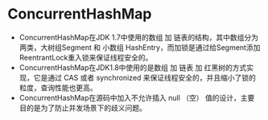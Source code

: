 # ConcurrentHashMap

 - ConcurrentHashMap在JDK 1.7中使用的数组 加 链表的结构，其中数组分为两类，大树组Segment 和 小数组 HashEntry，而加锁是通过给Segment添加ReentrantLock重入锁来保证线程安全的。
 - ConcurrentHashMap在JDK1.8中使用的是数组 加 链表 加 红黑树的方式实现，它是通过 CAS 或者 synchronized  来保证线程安全的，并且缩小了锁的粒度，查询性能也更高。
 - ConcurrentHashMap在源码中加入不允许插入 null （空） 值的设计，主要目的是为了防止并发场景下的歧义问题。